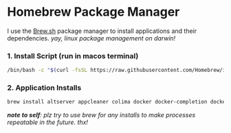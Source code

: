 # Homebrew Package Manager

I use the [Brew.sh](https://brew.sh) package manager to install applications and their dependencies. _yay, linux package management on darwin!_

### 1. Install Script (run in macos terminal)

``` bash
/bin/bash -c "$(curl -fsSL https://raw.githubusercontent.com/Homebrew/install/HEAD/install.sh)"
```

### 2. Application Installs

``` bash
brew install altserver appcleaner colima docker docker-completion docker-compose docker-credential-helper ollama plex-media-server
```

_**note to self**: plz try to use brew for any installs to make processes repeatable in the future. thx!_